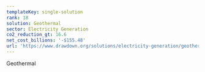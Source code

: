 ```yaml
---
templateKey: single-solution
rank: 18
solution: Geothermal
sector: Electricity Generation
co2_reduction_gt: 16.6
net_cost_billions: '-$155.48'
url: 'https://www.drawdown.org/solutions/electricity-generation/geothermal'
---
```


Geothermal